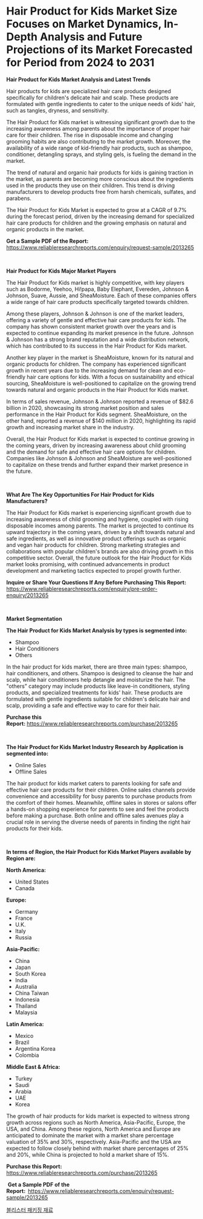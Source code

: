 <p><h1>Hair Product for Kids Market Size Focuses on Market Dynamics, In-Depth Analysis and Future Projections of its Market Forecasted for Period from 2024 to 2031</h1></p><p><strong>Hair Product for Kids Market Analysis and Latest Trends</strong></p>
<p><p>Hair products for kids are specialized hair care products designed specifically for children's delicate hair and scalp. These products are formulated with gentle ingredients to cater to the unique needs of kids' hair, such as tangles, dryness, and sensitivity.</p><p>The Hair Product for Kids market is witnessing significant growth due to the increasing awareness among parents about the importance of proper hair care for their children. The rise in disposable income and changing grooming habits are also contributing to the market growth. Moreover, the availability of a wide range of kid-friendly hair products, such as shampoo, conditioner, detangling sprays, and styling gels, is fueling the demand in the market.</p><p>The trend of natural and organic hair products for kids is gaining traction in the market, as parents are becoming more conscious about the ingredients used in the products they use on their children. This trend is driving manufacturers to develop products free from harsh chemicals, sulfates, and parabens.</p><p>The Hair Product for Kids Market is expected to grow at a CAGR of 9.7% during the forecast period, driven by the increasing demand for specialized hair care products for children and the growing emphasis on natural and organic products in the market.</p></p>
<p><strong>Get a Sample PDF of the Report:&nbsp;</strong> <a href="https://www.reliableresearchreports.com/enquiry/request-sample/2013265">https://www.reliableresearchreports.com/enquiry/request-sample/2013265</a></p>
<p>&nbsp;</p>
<p><strong>Hair Product for Kids Major Market Players</strong></p>
<p><p>The Hair Product for Kids market is highly competitive, with key players such as Bodorme, Yeehoo, Hi!papa, Baby Elephant, Evereden, Johnson & Johnson, Suave, Aussie, and SheaMoisture. Each of these companies offers a wide range of hair care products specifically targeted towards children.</p><p>Among these players, Johnson & Johnson is one of the market leaders, offering a variety of gentle and effective hair care products for kids. The company has shown consistent market growth over the years and is expected to continue expanding its market presence in the future. Johnson & Johnson has a strong brand reputation and a wide distribution network, which has contributed to its success in the Hair Product for Kids market.</p><p>Another key player in the market is SheaMoisture, known for its natural and organic products for children. The company has experienced significant growth in recent years due to the increasing demand for clean and eco-friendly hair care options for kids. With a focus on sustainability and ethical sourcing, SheaMoisture is well-positioned to capitalize on the growing trend towards natural and organic products in the Hair Product for Kids market.</p><p>In terms of sales revenue, Johnson & Johnson reported a revenue of $82.6 billion in 2020, showcasing its strong market position and sales performance in the Hair Product for Kids segment. SheaMoisture, on the other hand, reported a revenue of $140 million in 2020, highlighting its rapid growth and increasing market share in the industry.</p><p>Overall, the Hair Product for Kids market is expected to continue growing in the coming years, driven by increasing awareness about child grooming and the demand for safe and effective hair care options for children. Companies like Johnson & Johnson and SheaMoisture are well-positioned to capitalize on these trends and further expand their market presence in the future.</p></p>
<p>&nbsp;</p>
<p><strong>What Are The Key Opportunities For Hair Product for Kids Manufacturers?</strong></p>
<p><p>The Hair Product for Kids market is experiencing significant growth due to increasing awareness of child grooming and hygiene, coupled with rising disposable incomes among parents. The market is projected to continue its upward trajectory in the coming years, driven by a shift towards natural and safe ingredients, as well as innovative product offerings such as organic and vegan hair products for children. Strong marketing strategies and collaborations with popular children's brands are also driving growth in this competitive sector. Overall, the future outlook for the Hair Product for Kids market looks promising, with continued advancements in product development and marketing tactics expected to propel growth further.</p></p>
<p><strong>Inquire or Share Your Questions If Any Before Purchasing This Report:</strong> <a href="https://www.reliableresearchreports.com/enquiry/pre-order-enquiry/2013265">https://www.reliableresearchreports.com/enquiry/pre-order-enquiry/2013265</a></p>
<p>&nbsp;</p>
<p><strong>Market Segmentation</strong></p>
<p><strong>The Hair Product for Kids Market Analysis by types is segmented into:</strong></p>
<p><ul><li>Shampoo</li><li>Hair Conditioners</li><li>Others</li></ul></p>
<p><p>In the hair product for kids market, there are three main types: shampoo, hair conditioners, and others. Shampoo is designed to cleanse the hair and scalp, while hair conditioners help detangle and moisturize the hair. The "others" category may include products like leave-in conditioners, styling products, and specialized treatments for kids' hair. These products are formulated with gentle ingredients suitable for children's delicate hair and scalp, providing a safe and effective way to care for their hair.</p></p>
<p><strong>Purchase this Report:&nbsp;</strong><a href="https://www.reliableresearchreports.com/purchase/2013265">https://www.reliableresearchreports.com/purchase/2013265</a></p>
<p>&nbsp;</p>
<p><strong>The Hair Product for Kids Market Industry Research by Application is segmented into:</strong></p>
<p><ul><li>Online Sales</li><li>Offline Sales</li></ul></p>
<p><p>The hair product for kids market caters to parents looking for safe and effective hair care products for their children. Online sales channels provide convenience and accessibility for busy parents to purchase products from the comfort of their homes. Meanwhile, offline sales in stores or salons offer a hands-on shopping experience for parents to see and feel the products before making a purchase. Both online and offline sales avenues play a crucial role in serving the diverse needs of parents in finding the right hair products for their kids.</p></p>
<p>&nbsp;</p>
<p><strong>In terms of Region, the Hair Product for Kids Market Players available by Region are:</strong></p>
<p>
    <p> <strong> North America: </strong>
        <ul>
            <li>United States</li>
            <li>Canada</li>
        </ul>
        </p> 
    <p> <strong> Europe: </strong>
        <ul>
            <li>Germany</li>
            <li>France</li>
            <li>U.K.</li>
            <li>Italy</li>
            <li>Russia</li>
        </ul>
        </p> 
    <p> <strong> Asia-Pacific: </strong>
        <ul>
            <li>China</li>
            <li>Japan</li>
            <li>South Korea</li>
            <li>India</li>
            <li>Australia</li>
            <li>China Taiwan</li>
            <li>Indonesia</li>
            <li>Thailand</li>
            <li>Malaysia</li>
        </ul>
        </p> 
    <p> <strong> Latin America: </strong>
        <ul>
            <li>Mexico</li>
            <li>Brazil</li>
            <li>Argentina Korea</li>
            <li>Colombia</li>
        </ul>
        </p> 
    <p> <strong> Middle East & Africa: </strong>
        <ul>
            <li>Turkey</li>
            <li>Saudi</li>
            <li>Arabia</li>
            <li>UAE</li>
            <li>Korea</li>
        </ul>
    </p>
    </p>
<p><p>The growth of hair products for kids market is expected to witness strong growth across regions such as North America, Asia-Pacific, Europe, the USA, and China. Among these regions, North America and Europe are anticipated to dominate the market with a market share percentage valuation of 35% and 30%, respectively. Asia-Pacific and the USA are expected to follow closely behind with market share percentages of 25% and 20%, while China is projected to hold a market share of 15%.</p></p>
<p><strong>Purchase this Report: </strong><a href="https://www.reliableresearchreports.com/purchase/2013265">https://www.reliableresearchreports.com/purchase/2013265</a></p>
<p>&nbsp;<strong>Get a Sample PDF of the Report:&nbsp;&nbsp;</strong><a href="https://www.reliableresearchreports.com/enquiry/request-sample/2013265">https://www.reliableresearchreports.com/enquiry/request-sample/2013265</a></p>
<p><strong></strong></p>
<p><p><a href="https://github.com/vdhdwjyp90142/Market-Research-Report-List-1/blob/main/99712767845.md">블리스터 패키징 재료</a></p></p>